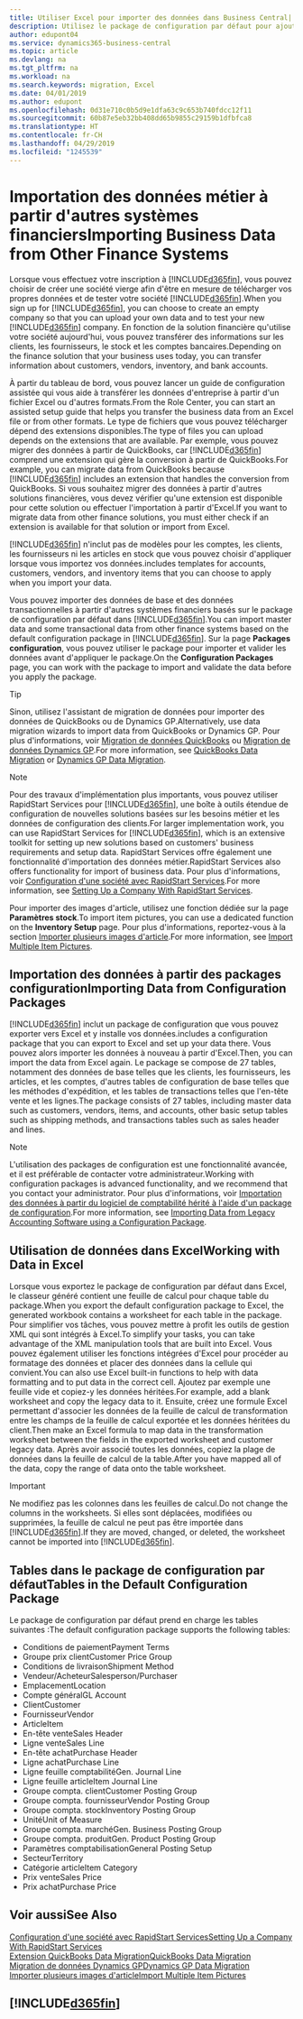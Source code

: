 ```yaml
---
title: Utiliser Excel pour importer des données dans Business Central| Microsoft Docs
description: Utilisez le package de configuration par défaut pour ajouter des données client dans Excel et les importer ensuite dans Business Central.
author: edupont04
ms.service: dynamics365-business-central
ms.topic: article
ms.devlang: na
ms.tgt_pltfrm: na
ms.workload: na
ms.search.keywords: migration, Excel
ms.date: 04/01/2019
ms.author: edupont
ms.openlocfilehash: 0d31e710c0b5d9e1dfa63c9c653b740fdcc12f11
ms.sourcegitcommit: 60b87e5eb32bb408dd65b9855c29159b1dfbfca8
ms.translationtype: HT
ms.contentlocale: fr-CH
ms.lasthandoff: 04/29/2019
ms.locfileid: "1245539"
---
```

# <a name="importing-business-data-from-other-finance-systems"></a><span data-ttu-id="0439c-103">Importation des données métier à partir d'autres systèmes financiers</span><span class="sxs-lookup"><span data-stu-id="0439c-103">Importing Business Data from Other Finance Systems</span></span>
<span data-ttu-id="0439c-104">Lorsque vous effectuez votre inscription à [!INCLUDE[d365fin](includes/d365fin_md.md)], vous pouvez choisir de créer une société vierge afin d'être en mesure de télécharger vos propres données et de tester votre société [!INCLUDE[d365fin](includes/d365fin_md.md)].</span><span class="sxs-lookup"><span data-stu-id="0439c-104">When you sign up for [!INCLUDE[d365fin](includes/d365fin_md.md)], you can choose to create an empty company so that you can upload your own data and to test your new [!INCLUDE[d365fin](includes/d365fin_md.md)] company.</span></span> <span data-ttu-id="0439c-105">En fonction de la solution financière qu'utilise votre société aujourd'hui, vous pouvez transférer des informations sur les clients, les fournisseurs, le stock et les comptes bancaires.</span><span class="sxs-lookup"><span data-stu-id="0439c-105">Depending on the finance solution that your business uses today, you can transfer information about customers, vendors, inventory, and bank accounts.</span></span>  

<span data-ttu-id="0439c-106">À partir du tableau de bord, vous pouvez lancer un guide de configuration assistée qui vous aide à transférer les données d'entreprise à partir d'un fichier Excel ou d'autres formats.</span><span class="sxs-lookup"><span data-stu-id="0439c-106">From the Role Center, you can start an assisted setup guide that helps you transfer the business data from an Excel file or from other formats.</span></span> <span data-ttu-id="0439c-107">Le type de fichiers que vous pouvez télécharger dépend des extensions disponibles.</span><span class="sxs-lookup"><span data-stu-id="0439c-107">The type of files you can upload depends on the extensions that are available.</span></span> <span data-ttu-id="0439c-108">Par exemple, vous pouvez migrer des données à partir de QuickBooks, car [!INCLUDE[d365fin](includes/d365fin_md.md)] comprend une extension qui gère la conversion à partir de QuickBooks.</span><span class="sxs-lookup"><span data-stu-id="0439c-108">For example, you can migrate data from QuickBooks because [!INCLUDE[d365fin](includes/d365fin_md.md)] includes an extension that handles the conversion from QuickBooks.</span></span> <span data-ttu-id="0439c-109">Si vous souhaitez migrer des données à partir d'autres solutions financières, vous devez vérifier qu'une extension est disponible pour cette solution ou effectuer l'importation à partir d'Excel.</span><span class="sxs-lookup"><span data-stu-id="0439c-109">If you want to migrate data from other finance solutions, you must either check if an extension is available for that solution or import from Excel.</span></span>  

[!INCLUDE[d365fin](includes/d365fin_md.md)] <span data-ttu-id="0439c-110">n'inclut pas de modèles pour les comptes, les clients, les fournisseurs ni les articles en stock que vous pouvez choisir d'appliquer lorsque vous importez vos données.</span><span class="sxs-lookup"><span data-stu-id="0439c-110">includes templates for accounts, customers, vendors, and inventory items that you can choose to apply when you import your data.</span></span>

<span data-ttu-id="0439c-111">Vous pouvez importer des données de base et des données transactionnelles à partir d'autres systèmes financiers basés sur le package de configuration par défaut dans [!INCLUDE[d365fin](includes/d365fin_md.md)].</span><span class="sxs-lookup"><span data-stu-id="0439c-111">You can import master data and some transactional data from other finance systems based on the default configuration package in [!INCLUDE[d365fin](includes/d365fin_md.md)].</span></span> <span data-ttu-id="0439c-112">Sur la page **Packages configuration**, vous pouvez utiliser le package pour importer et valider les données avant d'appliquer le package.</span><span class="sxs-lookup"><span data-stu-id="0439c-112">On the **Configuration Packages** page, you can work with the package to import and validate the data before you apply the package.</span></span>  

> [!TIP]  
> <span data-ttu-id="0439c-113">Sinon, utilisez l'assistant de migration de données pour importer des données de QuickBooks ou de Dynamics GP.</span><span class="sxs-lookup"><span data-stu-id="0439c-113">Alternatively, use data migration wizards to import data from QuickBooks or Dynamics GP.</span></span> <span data-ttu-id="0439c-114">Pour plus d'informations, voir [Migration de données QuickBooks](ui-extensions-quickbooks-data-migration.md) ou [Migration de données Dynamics GP](ui-extensions-dynamicsgp-data-migration.md).</span><span class="sxs-lookup"><span data-stu-id="0439c-114">For more information, see [QuickBooks Data Migration](ui-extensions-quickbooks-data-migration.md) or [Dynamics GP Data Migration](ui-extensions-dynamicsgp-data-migration.md).</span></span>

> [!NOTE]  
> <span data-ttu-id="0439c-115">Pour des travaux d'implémentation plus importants, vous pouvez utiliser RapidStart Services pour [!INCLUDE[d365fin](includes/d365fin_md.md)], une boîte à outils étendue de configuration de nouvelles solutions basées sur les besoins métier et les données de configuration des clients.</span><span class="sxs-lookup"><span data-stu-id="0439c-115">For larger implementation work, you can use RapidStart Services for [!INCLUDE[d365fin](includes/d365fin_md.md)], which is an extensive toolkit for setting up new solutions based on customers' business requirements and setup data.</span></span> <span data-ttu-id="0439c-116">RapidStart Services offre également une fonctionnalité d'importation des données métier.</span><span class="sxs-lookup"><span data-stu-id="0439c-116">RapidStart Services also offers functionality for import of business data.</span></span> <span data-ttu-id="0439c-117">Pour plus d'informations, voir [Configuration d'une société avec RapidStart Services](admin-set-up-a-company-with-rapidstart.md).</span><span class="sxs-lookup"><span data-stu-id="0439c-117">For more information, see [Setting Up a Company With RapidStart Services](admin-set-up-a-company-with-rapidstart.md).</span></span>

<span data-ttu-id="0439c-118">Pour importer des images d'article, utilisez une fonction dédiée sur la page **Paramètres stock**.</span><span class="sxs-lookup"><span data-stu-id="0439c-118">To import item pictures, you can use a dedicated function on the **Inventory Setup** page.</span></span> <span data-ttu-id="0439c-119">Pour plus d'informations, reportez-vous à la section [Importer plusieurs images d'article](inventory-how-import-item-pictures.md).</span><span class="sxs-lookup"><span data-stu-id="0439c-119">For more information, see [Import Multiple Item Pictures](inventory-how-import-item-pictures.md).</span></span>

## <a name="importing-data-from-configuration-packages"></a><span data-ttu-id="0439c-120">Importation des données à partir des packages configuration</span><span class="sxs-lookup"><span data-stu-id="0439c-120">Importing Data from Configuration Packages</span></span>
[!INCLUDE[d365fin](includes/d365fin_md.md)] <span data-ttu-id="0439c-121">inclut un package de configuration que vous pouvez exporter vers Excel et y installe vos données.</span><span class="sxs-lookup"><span data-stu-id="0439c-121">includes a configuration package that you can export to Excel and set up your data there.</span></span> <span data-ttu-id="0439c-122">Vous pouvez alors importer les données à nouveau à partir d'Excel.</span><span class="sxs-lookup"><span data-stu-id="0439c-122">Then, you can import the data from Excel again.</span></span> <span data-ttu-id="0439c-123">Le package se compose de 27 tables, notamment des données de base telles que les clients, les fournisseurs, les articles, et les comptes, d'autres tables de configuration de base telles que les méthodes d'expédition, et les tables de transactions telles que l'en-tête vente et les lignes.</span><span class="sxs-lookup"><span data-stu-id="0439c-123">The package consists of 27 tables, including master data such as customers, vendors, items, and accounts, other basic setup tables such as shipping methods, and transactions tables such as sales header and lines.</span></span>  

> [!NOTE]  
>   <span data-ttu-id="0439c-124">L'utilisation des packages de configuration est une fonctionnalité avancée, et il est préférable de contacter votre administrateur.</span><span class="sxs-lookup"><span data-stu-id="0439c-124">Working with configuration packages is advanced functionality, and we recommend that you contact your administrator.</span></span> <span data-ttu-id="0439c-125">Pour plus d'informations, voir [Importation des données à partir du logiciel de comptabilité hérité à l'aide d'un package de configuration](across-import-data-configuration-packages.md).</span><span class="sxs-lookup"><span data-stu-id="0439c-125">For more information, see [Importing Data from Legacy Accounting Software using a Configuration Package](across-import-data-configuration-packages.md).</span></span>

## <a name="working-with-data-in-excel"></a><span data-ttu-id="0439c-126">Utilisation de données dans Excel</span><span class="sxs-lookup"><span data-stu-id="0439c-126">Working with Data in Excel</span></span>
<span data-ttu-id="0439c-127">Lorsque vous exportez le package de configuration par défaut dans Excel, le classeur généré contient une feuille de calcul pour chaque table du package.</span><span class="sxs-lookup"><span data-stu-id="0439c-127">When you export the default configuration package to Excel, the generated workbook contains a worksheet for each table in the package.</span></span> <span data-ttu-id="0439c-128">Pour simplifier vos tâches, vous pouvez mettre à profit les outils de gestion XML qui sont intégrés à Excel.</span><span class="sxs-lookup"><span data-stu-id="0439c-128">To simplify your tasks, you can take advantage of the XML manipulation tools that are built into Excel.</span></span> <span data-ttu-id="0439c-129">Vous pouvez également utiliser les fonctions intégrées d'Excel pour procéder au formatage des données et placer des données dans la cellule qui convient.</span><span class="sxs-lookup"><span data-stu-id="0439c-129">You can also use Excel built-in functions to help with data formatting and to put data in the correct cell.</span></span> <span data-ttu-id="0439c-130">Ajoutez par exemple une feuille vide et copiez-y les données héritées.</span><span class="sxs-lookup"><span data-stu-id="0439c-130">For example, add a blank worksheet and copy the legacy data to it.</span></span> <span data-ttu-id="0439c-131">Ensuite, créez une formule Excel permettant d'associer les données de la feuille de calcul de transformation entre les champs de la feuille de calcul exportée et les données héritées du client.</span><span class="sxs-lookup"><span data-stu-id="0439c-131">Then make an Excel formula to map data in the transformation worksheet between the fields in the exported worksheet and customer legacy data.</span></span> <span data-ttu-id="0439c-132">Après avoir associé toutes les données, copiez la plage de données dans la feuille de calcul de la table.</span><span class="sxs-lookup"><span data-stu-id="0439c-132">After you have mapped all of the data, copy the range of data onto the table worksheet.</span></span>  

> [!IMPORTANT]  
>  <span data-ttu-id="0439c-133">Ne modifiez pas les colonnes dans les feuilles de calcul.</span><span class="sxs-lookup"><span data-stu-id="0439c-133">Do not change the columns in the worksheets.</span></span> <span data-ttu-id="0439c-134">Si elles sont déplacées, modifiées ou supprimées, la feuille de calcul ne peut pas être importée dans [!INCLUDE[d365fin](includes/d365fin_md.md)].</span><span class="sxs-lookup"><span data-stu-id="0439c-134">If they are moved, changed, or deleted, the worksheet cannot be imported into [!INCLUDE[d365fin](includes/d365fin_md.md)].</span></span>

## <a name="tables-in-the-default-configuration-package"></a><span data-ttu-id="0439c-135">Tables dans le package de configuration par défaut</span><span class="sxs-lookup"><span data-stu-id="0439c-135">Tables in the Default Configuration Package</span></span>
<span data-ttu-id="0439c-136">Le package de configuration par défaut prend en charge les tables suivantes :</span><span class="sxs-lookup"><span data-stu-id="0439c-136">The default configuration package supports the following tables:</span></span>

-   <span data-ttu-id="0439c-137">Conditions de paiement</span><span class="sxs-lookup"><span data-stu-id="0439c-137">Payment Terms</span></span>
-   <span data-ttu-id="0439c-138">Groupe prix client</span><span class="sxs-lookup"><span data-stu-id="0439c-138">Customer Price Group</span></span>
-   <span data-ttu-id="0439c-139">Conditions de livraison</span><span class="sxs-lookup"><span data-stu-id="0439c-139">Shipment Method</span></span>
-   <span data-ttu-id="0439c-140">Vendeur/Acheteur</span><span class="sxs-lookup"><span data-stu-id="0439c-140">Salesperson/Purchaser</span></span>
-   <span data-ttu-id="0439c-141">Emplacement</span><span class="sxs-lookup"><span data-stu-id="0439c-141">Location</span></span>
-   <span data-ttu-id="0439c-142">Compte général</span><span class="sxs-lookup"><span data-stu-id="0439c-142">GL Account</span></span>
-   <span data-ttu-id="0439c-143">Client</span><span class="sxs-lookup"><span data-stu-id="0439c-143">Customer</span></span>
-   <span data-ttu-id="0439c-144">Fournisseur</span><span class="sxs-lookup"><span data-stu-id="0439c-144">Vendor</span></span>
-   <span data-ttu-id="0439c-145">Article</span><span class="sxs-lookup"><span data-stu-id="0439c-145">Item</span></span>
-   <span data-ttu-id="0439c-146">En-tête vente</span><span class="sxs-lookup"><span data-stu-id="0439c-146">Sales Header</span></span>
-   <span data-ttu-id="0439c-147">Ligne vente</span><span class="sxs-lookup"><span data-stu-id="0439c-147">Sales Line</span></span>
-   <span data-ttu-id="0439c-148">En-tête achat</span><span class="sxs-lookup"><span data-stu-id="0439c-148">Purchase Header</span></span>
-   <span data-ttu-id="0439c-149">Ligne achat</span><span class="sxs-lookup"><span data-stu-id="0439c-149">Purchase Line</span></span>
-   <span data-ttu-id="0439c-150">Ligne feuille comptabilité</span><span class="sxs-lookup"><span data-stu-id="0439c-150">Gen. Journal Line</span></span>
-   <span data-ttu-id="0439c-151">Ligne feuille article</span><span class="sxs-lookup"><span data-stu-id="0439c-151">Item Journal Line</span></span>
-   <span data-ttu-id="0439c-152">Groupe compta. client</span><span class="sxs-lookup"><span data-stu-id="0439c-152">Customer Posting Group</span></span>
-   <span data-ttu-id="0439c-153">Groupe compta. fournisseur</span><span class="sxs-lookup"><span data-stu-id="0439c-153">Vendor Posting Group</span></span>
-   <span data-ttu-id="0439c-154">Groupe compta. stock</span><span class="sxs-lookup"><span data-stu-id="0439c-154">Inventory Posting Group</span></span>
-   <span data-ttu-id="0439c-155">Unité</span><span class="sxs-lookup"><span data-stu-id="0439c-155">Unit of Measure</span></span>
-   <span data-ttu-id="0439c-156">Groupe compta. marché</span><span class="sxs-lookup"><span data-stu-id="0439c-156">Gen. Business Posting Group</span></span>
-   <span data-ttu-id="0439c-157">Groupe compta. produit</span><span class="sxs-lookup"><span data-stu-id="0439c-157">Gen. Product Posting Group</span></span>
-   <span data-ttu-id="0439c-158">Paramètres comptabilisation</span><span class="sxs-lookup"><span data-stu-id="0439c-158">General Posting Setup</span></span>
-   <span data-ttu-id="0439c-159">Secteur</span><span class="sxs-lookup"><span data-stu-id="0439c-159">Territory</span></span>
-   <span data-ttu-id="0439c-160">Catégorie article</span><span class="sxs-lookup"><span data-stu-id="0439c-160">Item Category</span></span>
-   <span data-ttu-id="0439c-161">Prix vente</span><span class="sxs-lookup"><span data-stu-id="0439c-161">Sales Price</span></span>
-   <span data-ttu-id="0439c-162">Prix achat</span><span class="sxs-lookup"><span data-stu-id="0439c-162">Purchase Price</span></span>

## <a name="see-also"></a><span data-ttu-id="0439c-163">Voir aussi</span><span class="sxs-lookup"><span data-stu-id="0439c-163">See Also</span></span>
[<span data-ttu-id="0439c-164">Configuration d'une société avec RapidStart Services</span><span class="sxs-lookup"><span data-stu-id="0439c-164">Setting Up a Company With RapidStart Services</span></span>](admin-set-up-a-company-with-rapidstart.md)  
[<span data-ttu-id="0439c-165">Extension QuickBooks Data Migration</span><span class="sxs-lookup"><span data-stu-id="0439c-165">QuickBooks Data Migration</span></span>](ui-extensions-quickbooks-data-migration.md)  
[<span data-ttu-id="0439c-166">Migration de données Dynamics GP</span><span class="sxs-lookup"><span data-stu-id="0439c-166">Dynamics GP Data Migration</span></span>](ui-extensions-dynamicsgp-data-migration.md)  
[<span data-ttu-id="0439c-167">Importer plusieurs images d'article</span><span class="sxs-lookup"><span data-stu-id="0439c-167">Import Multiple Item Pictures</span></span>](inventory-how-import-item-pictures.md)

## [!INCLUDE[d365fin](includes/free_trial_md.md)]  
